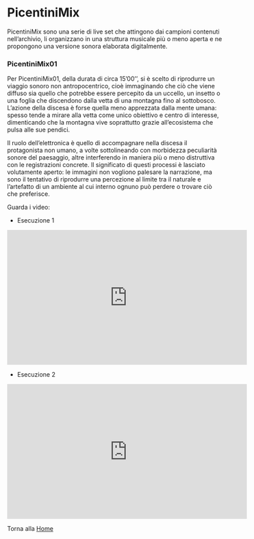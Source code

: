 # PicentiniMix


PicentiniMix sono una serie di live set che attingono dai campioni contenuti nell’archivio, li organizzano in una struttura musicale più o meno aperta e ne propongono una versione sonora elaborata digitalmente.


### PicentiniMix01
Per PicentiniMix01, della durata di circa 15’00’’, si è scelto di riprodurre un viaggio sonoro non antropocentrico, cioè immaginando che ciò che viene diffuso sia quello che potrebbe essere percepito da un uccello, un insetto o una foglia che discendono dalla vetta di una montagna fino al sottobosco. L’azione della discesa è forse quella meno apprezzata dalla mente umana: spesso tende a mirare alla vetta come unico obiettivo e centro di interesse, dimenticando che la montagna vive soprattutto grazie all’ecosistema che pulsa alle sue pendici. 

Il ruolo dell’elettronica è quello di accompagnare nella discesa il protagonista non umano, a volte sottolineando con morbidezza peculiarità sonore del paesaggio, altre interferendo in maniera più o meno distruttiva con le registrazioni concrete. Il significato di questi processi è lasciato volutamente aperto: le immagini non vogliono palesare la narrazione, ma sono il tentativo di riprodurre una percezione al limite tra il naturale e l’artefatto di un ambiente al cui interno ognuno può perdere o trovare ciò che preferisce.

Guarda i video:

- Esecuzione 1

<iframe width="560" height="315" src="https://www.youtube.com/embed/uS6TebW7zMs" title="YouTube video player" frameborder="0" allow="accelerometer; autoplay; clipboard-write; encrypted-media; gyroscope; picture-in-picture" allowfullscreen></iframe>

- Esecuzione 2

<iframe width="560" height="315" src="https://www.youtube.com/embed/fDHlhgwe1IU" title="YouTube video player" frameborder="0" allow="accelerometer; autoplay; clipboard-write; encrypted-media; gyroscope; picture-in-picture" allowfullscreen></iframe>



Torna alla [Home](https://bergsound.github.io/MontiPicentiniDigitali/)



